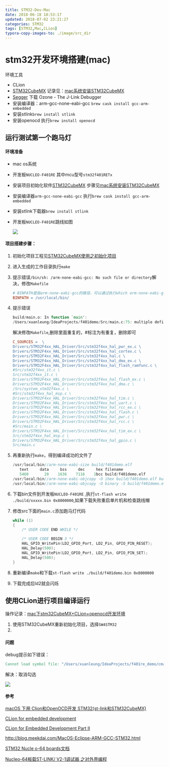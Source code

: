 ```yaml
---
title: STM32-Dev-Mac
date: 2018-06-18 18:53:17
updated: 2018-07-02 23:21:27
categories: STM32
tags: [STM32,Mac,CLion]
typora-copy-images-to: ./image/src_dir
---
```


# stm32开发环境搭建(mac)

环境工具

* CLion
* [STM32CubeMX](http://www.st.com/zh/development-tools/stm32cubemx.html) 记录见：[mac系统安装STM32CubeMX](https://jingyan.baidu.com/article/6c67b1d64cd97e2787bb1eb1.html)
* [Segger](https://www.segger.com/downloads/jlink/#Ozone) 下载 Ozone - The J-Link Debugger
* 安装编译器：arm-gcc-none-eabi-gcc `brew cask install gcc-arm-embedded`
* 安装stlink`brew install stlink`
* 安装openocd 执行`brew install openocd`



## 运行测试第一个跑马灯

#### 环境准备

* mac os系统

* 开发板`NUCLEO-F401RE` 其中mcu型号`stm32f401RETx`

* 安装项目初始化软件[STM32CubeMX](http://www.st.com/zh/development-tools/stm32cubemx.html) 步骤见[mac系统安装STM32CubeMX](https://jingyan.baidu.com/article/6c67b1d64cd97e2787bb1eb1.html)

* 安装编译器`arm-gcc-none-eabi-gcc` 执行`brew cask install gcc-arm-embedded`

* 安装stlink下载器`brew install stlink`

* 开发板`NUCLEO-F401RE`跳线如图

  ![](http://ohdtoul5i.bkt.clouddn.com/QQ20180624-125246.png)

#### 项目搭建步骤：

1. 初始化项目工程见[STM32CubeMX使用之初始化项目](https://jingyan.baidu.com/article/f0e83a2571981922e59101cb.html)

2. 进入生成的工作目录执行`make`

3. 提示错误`/bin/sh: /arm-none-eabi-gcc: No such file or directory`解决，修改`Makefile`

   ```makefile
   # BINPATH是指arm-none-eabi-gcc的路径，可以通过执行which arm-none-eabi-gcc得到路径
   BINPATH = /usr/local/bin/
   ```

4. 提示错误

   ```verilog
   build/main.o: In function `main':
   /Users/xuanleung/IdeaProjects/f401demo/Src/main.c:75: multiple definition of `main'
   ```

   解决修改`Makefile`,删除里面重复的，#标注为有重复，删除即可

   ```makefile
   C_SOURCES =  \
   Drivers/STM32F4xx_HAL_Driver/Src/stm32f4xx_hal_pwr_ex.c \
   Drivers/STM32F4xx_HAL_Driver/Src/stm32f4xx_hal_cortex.c \
   Drivers/STM32F4xx_HAL_Driver/Src/stm32f4xx_hal.c \
   Drivers/STM32F4xx_HAL_Driver/Src/stm32f4xx_hal_dma_ex.c \
   Drivers/STM32F4xx_HAL_Driver/Src/stm32f4xx_hal_flash_ramfunc.c \
   #Src/stm32f4xx_it.c \
   Src/stm32f4xx_it.c \
   Drivers/STM32F4xx_HAL_Driver/Src/stm32f4xx_hal_flash_ex.c \
   Drivers/STM32F4xx_HAL_Driver/Src/stm32f4xx_hal_dma.c \
   /Src/system_stm32f4xx.c \
   #Src/stm32f4xx_hal_msp.c \
   Drivers/STM32F4xx_HAL_Driver/Src/stm32f4xx_hal_tim.c \
   Drivers/STM32F4xx_HAL_Driver/Src/stm32f4xx_hal_uart.c \
   Drivers/STM32F4xx_HAL_Driver/Src/stm32f4xx_hal_rcc_ex.c \
   Drivers/STM32F4xx_HAL_Driver/Src/stm32f4xx_hal_flash.c \
   Drivers/STM32F4xx_HAL_Driver/Src/stm32f4xx_hal_pwr.c \
   Drivers/STM32F4xx_HAL_Driver/Src/stm32f4xx_hal_rcc.c \
   #Src/main.c \
   Drivers/STM32F4xx_HAL_Driver/Src/stm32f4xx_hal_tim_ex.c \
   Src/stm32f4xx_hal_msp.c \
   Drivers/STM32F4xx_HAL_Driver/Src/stm32f4xx_hal_gpio.c \
   Src/main.c 
   ```

5. 再重新执行`make`，得到编译成功的文件了

   ```verilog
   /usr/local/bin//arm-none-eabi-size build/f401demo.elf
      text	   data	    bss	    dec	    hex	filename
      5460	     20	   1636	   7116	   1bcc	build/f401demo.elf
   /usr/local/bin//arm-none-eabi-objcopy -O ihex build/f401demo.elf build/f401demo.hex
   /usr/local/bin//arm-none-eabi-objcopy -O binary -S build/f401demo.elf build/f401demo.bin
   ```

6. 下载bin文件到开发板`NUCLEO-F401RE` ,执行`st-flash write ./build/xxxxx.bin 0x8000000`,如果下载失败重启单片机和检查跳线帽

7. 修改src下面的`main.c`添加跑马灯代码

   ```c
   while (1)
   {
       /* USER CODE END WHILE */
   
       /* USER CODE BEGIN 3 */
       HAL_GPIO_WritePin(LD2_GPIO_Port, LD2_Pin, GPIO_PIN_RESET);
       HAL_Delay(500);
       HAL_GPIO_WritePin(LD2_GPIO_Port, LD2_Pin, GPIO_PIN_SET);
       HAL_Delay(500);
   }
   ```

8. 重新编译`make`和下载`st-flash write ./build/f401demo.bin 0x8000000` 

9. 下载完成后ld2就会闪烁

## 使用CLion进行项目编译运行

操作记录：[mac下stm32CubeMX+CLion+openocd开发环境](https://jingyan.baidu.com/article/c910274ba01ca5cd361d2d07.html)

1. 使用STM32CubeMX重新初始化项目，选择`SW4STM32`
2. 



#### 问题

debug提示如下错误：

```verilog
Cannot load symbol file: "/Users/xuanleung/IdeaProjects/f401re_demo/cmake-build-debug/f401re_demo.elf": not in executable format: File format not recognized
```

解决：取消勾选

![](http://ohdtoul5i.bkt.clouddn.com/image-20180702225403646.png)

#### 参考

[macOS 下用 Clion和OpenOCD开发 STM32(st-link和STM32CubeMX)](https://www.jianshu.com/p/ed7203324ac6)

[CLion for embedded development](https://blog.jetbrains.com/clion/2016/06/clion-for-embedded-development/)

[CLion for Embedded Development Part II](https://blog.jetbrains.com/clion/2017/12/clion-for-embedded-development-part-ii/)

http://blog.meekdai.com/MacOS-Eclipse-ARM-GCC-STM32.html

[STM32 Nucle o-64 boards文档](https://www.st.com/content/ccc/resource/technical/document/user_manual/98/2e/fa/4b/e0/82/43/b7/DM00105823.pdf/files/DM00105823.pdf/jcr:content/translations/en.DM00105823.pdf)

[Nucleo-64板载ST-LINK/ V2-1调试器 之对外界编程](http://www.stmcu.org/module/forum/thread-609184-1-1.html)